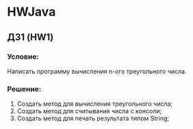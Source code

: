 # HWJava
## ДЗ1 (HW1)
### Условие:
Написать программу вычисления n-ого треугольного числа.
### Решение:
1. Создать метод для вычисления треугольного числа;
2. Создать метод для считывания числа с консоли;
3. Создать метод для печать результата типом String;
